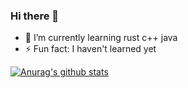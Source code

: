 ### Hi there 👋
- 🌱 I’m currently learning rust c++ java
- ⚡ Fun fact: I haven't learned yet
<!--
**xu767142206/xu767142206** is a ✨ _special_ ✨ repository because its `README.md` (this file) appears on your GitHub profile.

Here are some ideas to get you started:

- 🔭 I’m currently working on ...
- 🌱 I’m currently learning ...
- 👯 I’m looking to collaborate on ...
- 🤔 I’m looking for help with ...
- 💬 Ask me about ...
- 📫 How to reach me: ...
- 😄 Pronouns: ...
- ⚡ Fun fact: ...
-->
[![Anurag's github stats](https://github-readme-stats.vercel.app/api?username=xu767142206)](https://github.com/anuraghazra/github-readme-stats)
